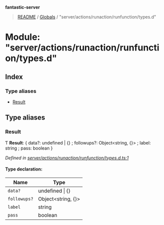 **fantastic-server**

> [README](../README.md) / [Globals](../globals.md) / "server/actions/runaction/runfunction/types.d"

# Module: "server/actions/runaction/runfunction/types.d"

## Index

### Type aliases

* [Result](_server_actions_runaction_runfunction_types_d_.md#result)

## Type aliases

### Result

Ƭ  **Result**: { data?: undefined \| {} ; followups?: Object\<string, {}> ; label: string ; pass: boolean  }

*Defined in [server/actions/runaction/runfunction/types.d.ts:1](https://github.com/besimorhino/project-fantastic/blob/a9b4b41/server/actions/runaction/runfunction/types.d.ts#L1)*

#### Type declaration:

Name | Type |
------ | ------ |
`data?` | undefined \| {} |
`followups?` | Object\<string, {}> |
`label` | string |
`pass` | boolean |
